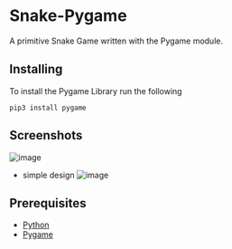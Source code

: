 # Snake-Pygame
A primitive Snake Game written with the Pygame module.

## Installing
To install the Pygame Library run the following
```
pip3 install pygame
```
## Screenshots
![image](https://github.com/potatoSalad21/Snake-Pygame/assets/114908676/72485b3c-9849-406d-8c81-2be6adbd73c9)
* simple design
![image](https://github.com/potatoSalad21/Snake-Pygame/assets/114908676/c8b39306-168d-46e5-9dad-64c6a68d42e9)

## Prerequisites
* [Python](https://www.python.org)
* [Pygame](https://www.pygame.org/wiki/GettingStarted)
